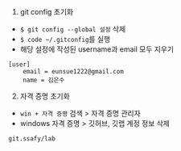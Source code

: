 1. git config 초기화
- `$ git config --global 설정` 삭제
- `$ code ~/.gitconfig`를 실행
- 해당 설정에 작성된 username과 email 모두 지우기
```
[user]
	email = eunsue1222@gmail.com
	name = 김은수
```

2. 자격 증명 초기화
- `win + 자격 증명` 검색 > 자격 증명 관리자
- windows 자격 증명 > 깃허브, 깃랩 계정 정보 삭제
```
git.ssafy/lab
```